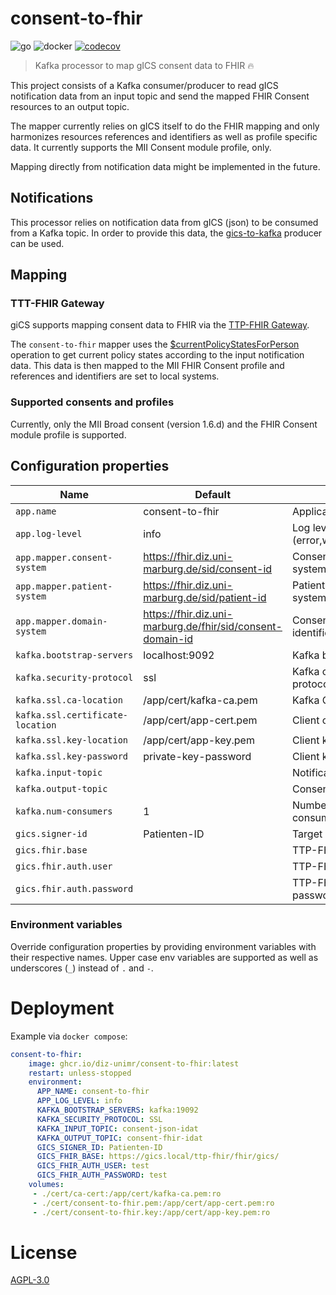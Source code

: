 # consent-to-fhir
![go](https://github.com/diz-unimr/consent-to-fhir/actions/workflows/build.yml/badge.svg) ![docker](https://github.com/diz-unimr/consent-to-fhir/actions/workflows/release.yml/badge.svg) [![codecov](https://codecov.io/gh/diz-unimr/consent-to-fhir/branch/main/graph/badge.svg?token=D66XMZ5ALR)](https://codecov.io/gh/diz-unimr/consent-to-fhir)
> Kafka processor to map gICS consent data to FHIR 🔥

This project consists of a Kafka consumer/producer to read gICS notification data from an input topic
and send the mapped FHIR Consent resources to an output topic.

The mapper currently relies on gICS itself to do the FHIR mapping and only harmonizes resources 
references and identifiers as well as profile specific data.
It currently supports the MII Consent module profile, only. 

Mapping directly from notification data might be implemented in the future.

## Notifications

This processor relies on notification data from gICS (json) to be consumed from a Kafka topic.
In order to provide this data, the [gics-to-kafka](https://github.com/diz-unimr/gics-to-kafka.git) 
producer can be used.

## Mapping

### TTT-FHIR Gateway

giCS supports mapping consent data to FHIR via the [TTP-FHIR Gateway](https://www.ths-greifswald.de/wp-content/uploads/tools/fhirgw/ig/2023-1-0/ImplementationGuide-markdown-Einwilligungsmanagement.html).

The `consent-to-fhir` mapper uses the [$currentPolicyStatesForPerson](https://www.ths-greifswald.de/wp-content/uploads/tools/fhirgw/ig/2023-1-0/ImplementationGuide-markdown-Einwilligungsmanagement-Operations-currentPolicyStatesForPerson.html) 
operation to get current policy states according to the input notification data.
This data is then mapped to the MII FHIR Consent profile and references and identifiers are set to local systems.  

### Supported consents and profiles

Currently, only the MII Broad consent (version 1.6.d) and the FHIR Consent module profile is supported.

## Configuration properties

| Name                             | Default                                                    | Description                                 |
|----------------------------------|------------------------------------------------------------|---------------------------------------------|
| `app.name`                       | consent-to-fhir                                            | Application name                            |
| `app.log-level`                  | info                                                       | Log level (error,warn,info,debug,trace)     |
| `app.mapper.consent-system`      | https://fhir.diz.uni-marburg.de/sid/consent-id             | Consent FHIR identifier system              |
| `app.mapper.patient-system`      | https://fhir.diz.uni-marburg.de/sid/patient-id             | Patient FHIR identifier system              |
| `app.mapper.domain-system`       | https://fhir.diz.uni-marburg.de/fhir/sid/consent-domain-id | Consent domain FHIR identifier system       |
| `kafka.bootstrap-servers`        | localhost:9092                                             | Kafka brokers                               |
| `kafka.security-protocol`        | ssl                                                        | Kafka communication protocol                |
| `kafka.ssl.ca-location`          | /app/cert/kafka-ca.pem                                     | Kafka CA certificate location               |
| `kafka.ssl.certificate-location` | /app/cert/app-cert.pem                                     | Client certificate location                 |
| `kafka.ssl.key-location`         | /app/cert/app-key.pem                                      | Client key location                         |
| `kafka.ssl.key-password`         | private-key-password                                       | Client key password                         |
| `kafka.input-topic`              |                                                            | Notification input topic                    |
| `kafka.output-topic`             |                                                            | Consent FHIR output topic                   |
| `kafka.num-consumers`            | 1                                                          | Number of concurrent Kafka consumer threads |
| `gics.signer-id`                 | Patienten-ID                                               | Target consent signerId                     |
| `gics.fhir.base`                 |                                                            | TTP-FHIR base url                           |
| `gics.fhir.auth.user`            |                                                            | TTP-FHIR Basic auth user                    |
| `gics.fhir.auth.password`        |                                                            | TTP-FHIR Basic auth password                |


### Environment variables

Override configuration properties by providing environment variables with their respective names.
Upper case env variables are supported as well as underscores (`_`) instead of `.` and `-`.


# Deployment

Example via `docker compose`:
```yml
consent-to-fhir:
    image: ghcr.io/diz-unimr/consent-to-fhir:latest
    restart: unless-stopped
    environment:
      APP_NAME: consent-to-fhir
      APP_LOG_LEVEL: info
      KAFKA_BOOTSTRAP_SERVERS: kafka:19092
      KAFKA_SECURITY_PROTOCOL: SSL
      KAFKA_INPUT_TOPIC: consent-json-idat
      KAFKA_OUTPUT_TOPIC: consent-fhir-idat
      GICS_SIGNER_ID: Patienten-ID
      GICS_FHIR_BASE: https://gics.local/ttp-fhir/fhir/gics/
      GICS_FHIR_AUTH_USER: test
      GICS_FHIR_AUTH_PASSWORD: test
    volumes:
     - ./cert/ca-cert:/app/cert/kafka-ca.pem:ro
     - ./cert/consent-to-fhir.pem:/app/cert/app-cert.pem:ro
     - ./cert/consent-to-fhir.key:/app/cert/app-key.pem:ro
```

# License

[AGPL-3.0](https://www.gnu.org/licenses/agpl-3.0.en.html)